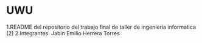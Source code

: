 # UWU
1.README del repositorio del trabajo final de taller de ingenieria informatica (2)
2.Integrantes: Jabin Emilio Herrera Torres
